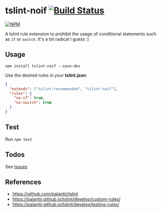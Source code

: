 # tslint-noif [![Build Status](https://travis-ci.org/anmuel/tslint-noif.svg?branch=master)](https://travis-ci.org/anmuel/tslint-noif)

 [![NPM](https://nodei.co/npm/tslint-noif.png?compact=true)](https://npmjs.com/package/tslint-noif)

A tslint rule extension to prohibit the usage of conditional statements such as `if` or `switch`.
It's a bit radical I guess :)

## Usage

`npm install tslint-noif --save-dev`

Use the desired rules in your **tslint.json**:

```json
{
  "extends": ["tslint:recommended", "tslint-noif"],
  "rules": {
    "no-if": true,
    "no-switch": true
  }
}
```

## Test

Run `npm test`

## Todos

See [Issues](https://github.com/anmuel/tslint-noif/issues)

## References

* https://github.com/palantir/tslint
* https://palantir.github.io/tslint/develop/custom-rules/
* https://palantir.github.io/tslint/develop/testing-rules/
